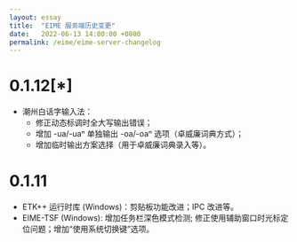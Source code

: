 ```yaml
---
layout: essay
title:  "EIME 服务端历史变更"
date:   2022-06-13 14:00:00 +0800
permalink: /eime/eime-server-changelog
---
```


# 0.1.12[*]
+ 潮州白话字输入法：
	+ 修正动态标调时全大写输出错误；
	+ 增加 -ua/-uaⁿ 单独输出 -oa/-oaⁿ 选项（卓威廉词典方式）；
	+ 增加临时输出方案选择（用于卓威廉词典录入等）。 

# 0.1.11
+ ETK++ 运行时库 (Windows)：剪贴板功能改进；IPC 改进等。
+ EIME-TSF (Windows): 增加任务栏深色模式检测; 修正使用辅助窗口时光标定位问题；增加“使用系统切换键”选项。






